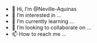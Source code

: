 - 👋 Hi, I’m @Neville-Aquinas
- 👀 I’m interested in ...
- 🌱 I’m currently learning ...
- 💞️ I’m looking to collaborate on ...
- 📫 How to reach me ...

<!---
Neville-Aquinas/Neville-Aquinas is a ✨ special ✨ repository because its `README.md` (this file) appears on your GitHub profile.
You can click the Preview link to take a look at your changes.
--->
